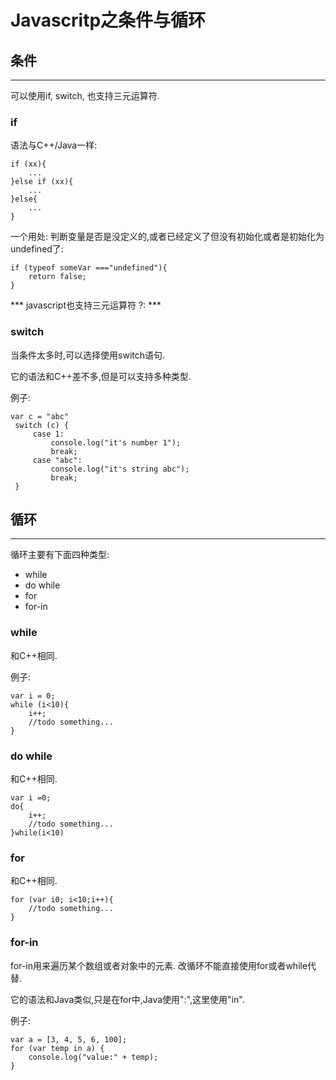 # Javascritp之条件与循环


## 条件

---

可以使用if, switch, 也支持三元运算符.

### if 

语法与C++/Java一样:

```
if (xx){
    ...
}else if (xx){
    ...
}else{
    ...
}
```

一个用处: 判断变量是否是没定义的,或者已经定义了但没有初始化或者是初始化为undefined了:

```
if (typeof someVar ==="undefined"){
    return false;
}
```

*** javascript也支持三元运算符 ?:  ***


### switch

当条件太多时,可以选择使用switch语句.

它的语法和C++差不多,但是可以支持多种类型.

例子:

```
var c = "abc"
 switch (c) {
     case 1:
         console.log("it's number 1");
         break;
     case "abc":
         console.log("it's string abc");
         break;
 }
```



## 循环

---

循环主要有下面四种类型:

- while
- do while
- for
- for-in


### while

和C++相同.

例子:

```
var i = 0;
while (i<10){
    i++;
    //todo something...
}
```


### do while

和C++相同.

```
var i =0; 
do{
    i++;
    //todo something...
}while(i<10)
```


### for 

和C++相同.

```
for (var i0; i<10;i++){
    //todo something...
}
```

### for-in

for-in用来遍历某个数组或者对象中的元素. 改循环不能直接使用for或者while代替.

它的语法和Java类似,只是在for中,Java使用":",这里使用"in".

例子:

```
var a = [3, 4, 5, 6, 100];
for (var temp in a) {
    console.log("value:" + temp);
}
```




